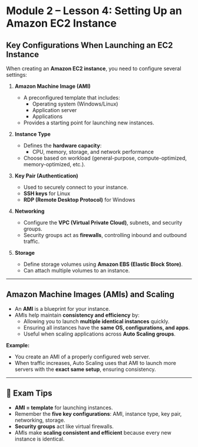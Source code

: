 # Module 2 – Lesson 4: Setting Up an Amazon EC2 Instance

## Key Configurations When Launching an EC2 Instance
When creating an **Amazon EC2 instance**, you need to configure several settings:

1. **Amazon Machine Image (AMI)**
   - A preconfigured template that includes:
     - Operating system (Windows/Linux)  
     - Application server  
     - Applications  
   - Provides a starting point for launching new instances.  

2. **Instance Type**
   - Defines the **hardware capacity**:  
     - CPU, memory, storage, and network performance  
   - Choose based on workload (general-purpose, compute-optimized, memory-optimized, etc.).  

3. **Key Pair (Authentication)**
   - Used to securely connect to your instance.  
   - **SSH keys** for Linux  
   - **RDP (Remote Desktop Protocol)** for Windows  

4. **Networking**
   - Configure the **VPC (Virtual Private Cloud)**, subnets, and security groups.  
   - Security groups act as **firewalls**, controlling inbound and outbound traffic.  

5. **Storage**
   - Define storage volumes using **Amazon EBS (Elastic Block Store)**.  
   - Can attach multiple volumes to an instance.  

---

## Amazon Machine Images (AMIs) and Scaling
- An **AMI** is a blueprint for your instance.  
- AMIs help maintain **consistency and efficiency** by:
  - Allowing you to launch **multiple identical instances** quickly.  
  - Ensuring all instances have the **same OS, configurations, and apps**.  
  - Useful when scaling applications across **Auto Scaling groups**.  

**Example:**  
- You create an AMI of a properly configured web server.  
- When traffic increases, Auto Scaling uses that AMI to launch more servers with the **exact same setup**, ensuring consistency.  

---

## 📝 Exam Tips
- **AMI = template** for launching instances.  
- Remember the **five key configurations**: AMI, instance type, key pair, networking, storage.  
- **Security groups** act like virtual firewalls.  
- AMIs make **scaling consistent and efficient** because every new instance is identical.  

